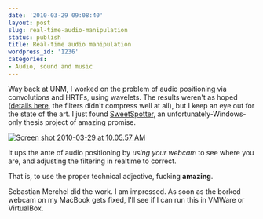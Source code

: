 ```yaml
---
date: '2010-03-29 09:08:40'
layout: post
slug: real-time-audio-manipulation
status: publish
title: Real-time audio manipulation
wordpress_id: '1236'
categories:
- Audio, sound and music
---
```


Way back at UNM, I worked on the problem of audio positioning via convolutions and HRTFs, using wavelets. The results weren't as hoped ([details here](http://www.phfactor.net/wdconv/), the filters didn't compress well at all), but I keep an eye out for the state of the art. I just found [SweetSpotter](http://www.ias.et.tu-dresden.de/akustik/sweetspotter/), an unfortunately-Windows-only thesis project of amazing promise.

[![Screen shot 2010-03-29 at 10.05.57 AM](http://fnord.phfactor.net/wp-content/uploads/2010/03/Screen-shot-2010-03-29-at-10.05.57-AM-450x366.png)](http://www.ias.et.tu-dresden.de/akustik/sweetspotter/)

It ups the ante of audio positioning by _using your webcam_ to see where you are, and adjusting the filtering in realtime to correct.

That is, to use the proper technical adjective, fucking **amazing**.

Sebastian Merchel did the work. I am impressed. As soon as the borked webcam on my MacBook gets fixed, I'll see if I can run this in VMWare or VirtualBox.
